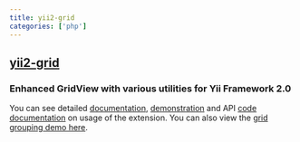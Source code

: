 ```yaml
---
title: yii2-grid
categories: ['php']
---
```

## [yii2-grid](https://github.com/kartik-v/yii2-grid)

### Enhanced GridView with various utilities for Yii Framework 2.0


You can see detailed [documentation](http://demos.krajee.com/grid), [demonstration](http://demos.krajee.com/grid-demo)
and API [code documentation](https://docs.krajee.com/kartik-grid-gridview) on usage of the extension. You can also view the [grid grouping demo here](http://demos.krajee.com/group-grid).
